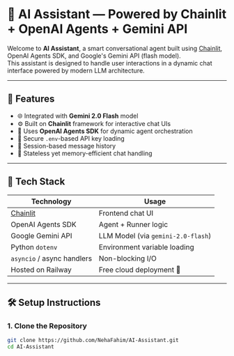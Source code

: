 # 🤖 AI Assistant — Powered by Chainlit + OpenAI Agents + Gemini API

Welcome to **AI Assistant**, a smart conversational agent built using [Chainlit](https://www.chainlit.io/), OpenAI Agents SDK, and Google's Gemini API (flash model).  
This assistant is designed to handle user interactions in a dynamic chat interface powered by modern LLM architecture.

---

## 🚀 Features

- 🌐 Integrated with **Gemini 2.0 Flash** model
- ⚙️ Built on **Chainlit** framework for interactive chat UIs
- 🧠 Uses **OpenAI Agents SDK** for dynamic agent orchestration
- 🔐 Secure `.env`-based API key loading
- 💬 Session-based message history
- 🔄 Stateless yet memory-efficient chat handling

---

## 🧰 Tech Stack

| Technology | Usage |
|------------|-------|
| [Chainlit](https://www.chainlit.io/) | Frontend chat UI |
| OpenAI Agents SDK | Agent + Runner logic |
| Google Gemini API | LLM Model (via `gemini-2.0-flash`) |
| Python `dotenv` | Environment variable loading |
| `asyncio` / async handlers | Non-blocking I/O |
| Hosted on Railway | Free cloud deployment 💸 |

---

## 🛠️ Setup Instructions

### 1. Clone the Repository

```bash
git clone https://github.com/NehaFahim/AI-Assistant.git
cd AI-Assistant
